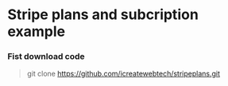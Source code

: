 # Stripe plans and subcription example
### Fist download code
> git clone https://github.com/icreatewebtech/stripeplans.git
